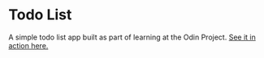 # Todo List

A simple todo list app built as part of learning at the Odin Project. [See it in action here.](https://msespos.github.io/todo-list/)